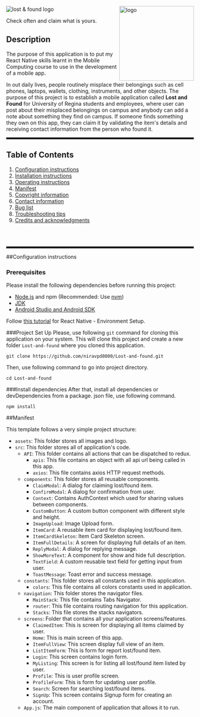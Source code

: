[//]: # (<h1 align="center">)

[//]: # (	<img src="https://i.ibb.co/MsqQDmk/logo.jpg" alt="lost & found logo" border="0">)

[//]: # (</h1>)

[//]: # (<h1 align="center" style="color:#fb5b5a">Lost & found</h1>)

[//]: # (<hr/>)

[//]: # (<p align="center"><img src="https://i.ibb.co/MsqQDmk/logo.jpg" height="200px"/></p>)

[//]: # (<p align="center"><img src="https://i.ibb.co/WzSkYpb/1j-oj-VNGOMk-X9-W2-J1iwi-GKhjf6-Crhd-Pn-Qi-Ii-Wcq-L2-VE9-Alom-SUqhf-Fr9w.png" alt="lost & found logo"></p>)
<img alt="logo" src="https://i.ibb.co/MsqQDmk/logo.jpg" height="200px" align="right"/>

<p>
<img src="https://i.ibb.co/WzSkYpb/1j-oj-VNGOMk-X9-W2-J1iwi-GKhjf6-Crhd-Pn-Qi-Ii-Wcq-L2-VE9-Alom-SUqhf-Fr9w.png" alt="lost & found logo" border="0">
<br/>
</p>
Check often and claim what is yours.


## Description

The purpose of this application is to put my React Native skills learnt in the Mobile Computing course to use in the development of a mobile app.

In out daily lives, people routinely misplace their belongings such as cell phones, laptops, wallets, clothing, instruments,
and other objects. The purpose of this project is to establish a mobile application called <b>Lost and Found</b> for University of Regina
students and employees, where user can post about their misplaced belongings on campus and anybody can add a note about
something they find on campus. If someone finds something they own on this app, they can claim it by validating the item's 
details and receiving contact information from the person who found it.

<hr style="height: 5px"/>

## Table of Contents

1. [Configuration instructions](#configuration)
2. [Installation instructions](#installation)
3. [Operating instructions](#operating)
4. [Manifest](#manifest)
5. [Copyright information](#copyright)
6. [Contact information](#contact)
7. [Bug list](#bug)
8. [Troubleshooting tips](#troubleshooting)
9. [Credits and acknowledgments](#credit)
<br/>
<br/>
<hr style="height: 5px"/>

##Configuration instructions

### Prerequisites

Please install the following dependencies before running this project:

- [Node.js](https://nodejs.org) and npm (Recommended: Use [nvm](https://github.com/nvm-sh/nvm))
- [JDK](https://www.oracle.com/java/technologies/javase-jdk11-downloads.html)
- [Android Studio and Android SDK](https://developer.android.com/studio)

Follow [this tutorial](https://www.tutorialspoint.com/react_native/react_native_environment_setup.htm) for React Native - Environment Setup.

###Project Set Up
Please, use following `git` command for cloning this application on your system. This will clone this project and 
create a new folder `Lost-and-found` where you cloned this application.

    git clone https://github.com/niravpd8000/Lost-and-found.git

Then, use following command to go into project directory. 

    cd Lost-and-found

###Install dependencies
After that, install all dependencies or devDependencies from a package. json file, use following command.

    npm install

##Manifest


This template follows a very simple project structure:
- `assets`: This folder stores all images and logo.
- `src`: This folder stores all of application's code.
    - `API`: This folder contains all actions that can be dispatched to redux.
      - `apis`: This file contains an object with all api url being called in this app.
      - `axios`: This file contains axios HTTP request methods.
    - `components`: This folder stores all reusable components.
      - `ClaimModal`: A dialog for claiming lost/found item.
      - `ConfirmModal`: A dialog for confirmation from user.
      - `Context`: Contains AuthContext which used for sharing values between components. 
      - `CustomButton`: A custom button component with different style and height. 
      - `ImageUpload`: Image Upload form.
      - `ItemCard`: A reusable item card for displaying lost/found item.
      - `ItemCardSkeleton`: Item Card Skeleton screen.
      - `ItemFullDetails`: A screen for displaying full details of an item.
      - `ReplyModal`: A dialog for replying message.
      - `ShowMoreText`: A component for show and hide full description.
      - `TextField`: A custom reusable text field for getting input from user.
      - `ToastMessage`: Toast error and success message.
    - `constants`: This folder stores all constants used in this application.
      - `colors`: This file contains all colors constants used in application.
    - `navigation`: This folder stores the navigator files.
      - `MainStack`: This file contains Tabs Navigator.
      - `router`: This file contains routing navigation for this application. 
      - `Stacks`: This file stores the stacks navigators.
    - `screens`: Folder that contains all your application screens/features.
        - `ClaimedItem`: This is screen for displaying all items claimed by user.   
        - `Home`: This is main screen of this app.
        - `ItemFullView`: This screen display full view of an item.
        - `ListItemForm`: This is form for report lost/found item.
        - `Login`: This screen contains login form.
        - `MyListing`: This screen is for listing all lost/found item listed by user.
        - `Profile`: This is user profile screen.
        - `ProfileForm`: This is form for updating user profile.
        - `Search`: Screen for searching lost/found items.
        - `SignUp`: This screen contains Signup form for creating an account.
    - `App.js`: The main component of application that allows it to run.